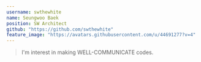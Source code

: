 ```yaml
---
username: swthewhite
name: Seungwoo Baek
position: SW Architect
github: "https://github.com/swthewhite"
feature_image: "https://avatars.githubusercontent.com/u/44691277?v=4"
---
```

> I'm interest in making WELL-COMMUNICATE codes.
